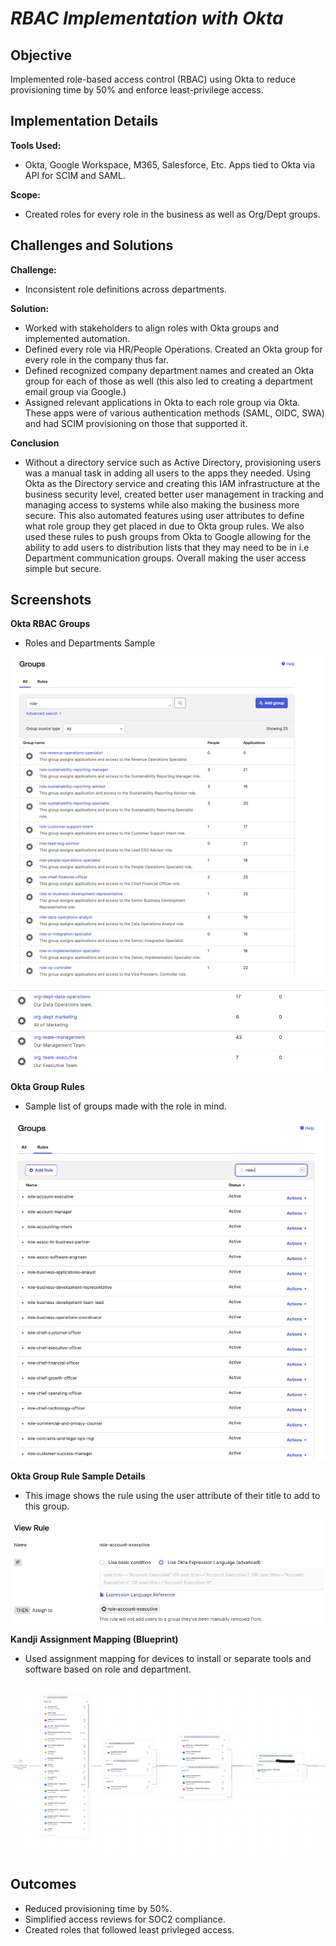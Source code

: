 # *RBAC Implementation with Okta*

## Objective
Implemented role-based access control (RBAC) using Okta to reduce provisioning time by 50% and enforce least-privilege access.

## Implementation Details
**Tools Used:** 
- Okta, Google Workspace, M365, Salesforce, Etc. Apps tied to Okta via API for SCIM and SAML.

**Scope:** 
- Created roles for every role in the business as well as Org/Dept groups.

## Challenges and Solutions
**Challenge:** 
- Inconsistent role definitions across departments.

**Solution:** 
- Worked with stakeholders to align roles with Okta groups and implemented automation.
- Defined every role via HR/People Operations. Created an Okta group for every role in the company thus far.
- Defined recognized company department names and created an Okta group for each of those as well (this also led to creating a department email group via Google.)
- Assigned relevant applications in Okta to each role group via Okta. These apps were of various authentication methods (SAML, OIDC, SWA) and had SCIM provisioning on those that supported it.

**Conclusion**
- Without a directory service such as Active Directory, provisioning users was a manual task in adding all users to the apps they needed. Using Okta as the Directory service and creating this IAM infrastructure at the business security level, created better user management in tracking and managing access to systems while also making the business more secure. This also automated features using user attributes to define what role group they get placed in due to Okta group rules. We also used these rules to push groups from Okta to Google allowing for the ability to add users to distribution lists that they may need to be in i.e Department communication groups. Overall making the user access simple but secure.

## Screenshots

**Okta RBAC Groups**
- Roles and Departments Sample

![Okta RBAC Groups](Images_RBAC/rbac-okta-groups.png)

![Okta RBAC Dept Groups](Images_RBAC/rbac-okta-dept-groups.png)

**Okta Group Rules**
- Sample list of groups made with the role in mind.

![Okta RBAC Group Rules](Images_RBAC/rbac-okta-group-rules.png)

**Okta Group Rule Sample Details**
- This image shows the rule using the user attribute of their title to add to this group.

![Okta RBAC Group Rule Details](Images_RBAC/rbac-okta-group-rule-details.png)

**Kandji Assignment Mapping (Blueprint)**
- Used assignment mapping for devices to install or separate tools and software based on role and department.

![Kandji Assignment Map](Images_RBAC/kandji-assignment-map.png)

## Outcomes
- Reduced provisioning time by 50%.
- Simplified access reviews for SOC2 compliance.
- Created roles that followed least privleged access.

